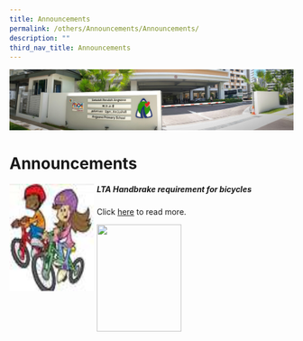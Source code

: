 ```yaml
---
title: Announcements
permalink: /others/Announcements/Announcements/
description: ""
third_nav_title: Announcements
---
```

![](/images/About%20Us.jpg)

Announcements
=============


<img src="/images/lta.jpeg" style="width:150px;height:190px;margin-right:5px;" align = "left"> 

##### LTA Handbrake requirement for bicycles
Click [here](/others/announcements/lta-handbrake-requirement-for-bicycles/) to read more.





<img src="/images/xxx.png" style="width:150px;height:190px;margin-right:15px;" align = "left">